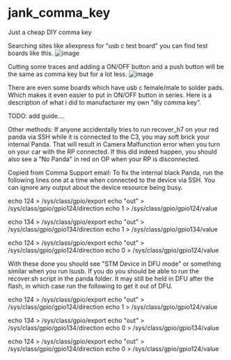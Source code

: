 # jank_comma_key
Just a cheap DIY comma key

Searching sites like aliexpress for "usb c test board" you can find test boards like this.
![image](https://github.com/danielzmod/jank_comma_key/assets/33908198/2da8c933-7ba8-46c3-854e-ae1c7f7764bd)

Cutting some traces and adding a ON/OFF button and a push button will be the same as comma key but for a lot less.
![image](https://github.com/danielzmod/jank_comma_key/assets/33908198/904b5ff7-0ced-4130-9844-62d0d0f31efd)

There are even some boards which have usb c female/male to solder pads. Which makes it even easier to put in ON/OFF button in series.
Here is a description of what i did to manufacturer my own "diy comma key".

TODO: add guide....

Other methods:
If anyone accidentally tries to run recover_h7 on your red panda via SSH while it is connected to the C3, you may soft brick your internal Panda. That will result in Camera Malfunction error when you turn on your car with the RP connected. If this did indeed happen, you should also see a "No Panda" in red on OP when your RP is disconnected. 

Copied from Comma Support email:
To fix the internal black Panda, run the following lines one at a time when connected to the device via SSH. You can ignore any output about the device resource being busy.
 
echo 124 > /sys/class/gpio/export
echo "out" > /sys/class/gpio/gpio124/direction
echo 1 > /sys/class/gpio/gpio124/value
 
echo 134 > /sys/class/gpio/export
echo "out" > /sys/class/gpio/gpio134/direction
echo 1 > /sys/class/gpio/gpio134/value
 
echo 124 > /sys/class/gpio/export
echo "out" > /sys/class/gpio/gpio124/direction
echo 0 > /sys/class/gpio/gpio124/value
 
With these done you should see "STM Device in DFU mode" or something similar when you run lsusb. If you do you should be able to run the recover.sh script in the panda folder. It may still be held in DFU after the flash, in which case run the following to get it out of DFU.
 
echo 124 > /sys/class/gpio/export
echo "out" > /sys/class/gpio/gpio124/direction
echo 1 > /sys/class/gpio/gpio124/value
 
echo 134 > /sys/class/gpio/export
echo "out" > /sys/class/gpio/gpio134/direction
echo 0 > /sys/class/gpio/gpio134/value
 
echo 124 > /sys/class/gpio/export
echo "out" > /sys/class/gpio/gpio124/direction
echo 0 > /sys/class/gpio/gpio124/value
